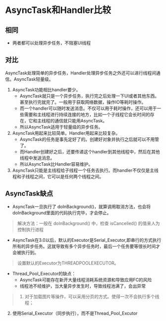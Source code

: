 # AsyncTask和Handler比较

## 相同

* 两者都可以处理异步任务，不阻塞UI线程

## 对比

AsyncTask处理简单的异步任务，Handler处理异步任务之外还可以进行线程间通信。AsyncTask轻量级。

1. AsyncTask功能相比handler要少。
    * AsyncTask就只是一个异步任务，执行完之后处理一下UI或者其他东西。甚至执行完就完了。一般用于获取网络数据，操作IO等耗时操作。
    * 而一个handler可以随时发送消息。不仅可以用于耗时操作，还可以用于一些需要和主线程进行持续连接的地方，比如一个子线程它会长时间的存在，它和主线程的通信就只能用AsyncTask。
    * 所以AsyncTask适用于轻量级的异步任务。
2. AsyncTask用起来比较简单。Handler用起来比较复杂。
    * AsyncTask的任务是事先定好了的。创建好对象并执行之后就可以不用管了。
    * 而Handler创建好之后，还要传递这个handler到其他线程中，然后在其他线程中发送消息。
    * 所以AsyncTask比Handler容易维护。
3. AsyncTask只能是主线程给子线程一个任务去执行。而handler不仅仅是主线程和子线程之间，它可以是任何两个线程之间。

## AsyncTask缺点

* AsyncTask一旦执行了 doInBackground()，就算调用取消方法，也会将doInBackground里面的代码执行完毕，才会停止。

> 解决方法：一般在 doInBackground() 中，检查 isCancelled() 的值来人为控制执行进程

* AsyncTask在3.0以后，默认的Executor是Serial_Executor,即串行的方式执行所有的异步任务。这就导致有多个异步任务时，最后一个任务要等很长时间才会被执行到。

> 设置默认的Executor为THREADPOOLEXECUTOR。

* Thread_Pool_Executor的缺点：
	* AsyncTask可能存在新开大量线程消耗系统资源和导致应用FC的风险
	* 线程池不经维护，当大量异步发生时，导致线程池满了，会出异常

> 1. 对于加载图片等操作，可以采用分页的方式。使得一次不会执行多个线程；
2. 使用Serial_Executor（同步执行），而不是Thread_Pool_Excutor